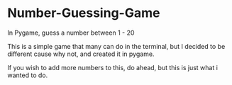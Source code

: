 # Number-Guessing-Game
In Pygame, guess a number between 1 - 20

This is a simple game that many can do in the terminal, but I decided to be different cause why not, and created it in pygame.

If you wish to add more numbers to this, do ahead, but this is just what i wanted to do. 
